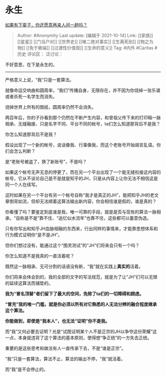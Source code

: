 # 永生
[如果有下辈子，你还愿意再来人间一趟吗？](https://www.zhihu.com/question/388110277/answer/2152655051)

> Author: #Anonymity
> Last update: [编辑于 2021-10-14]
> Link: [[家族]] [[星星]] [[门当户对]] [[世界史]] [[唯二绝对事实]] [[生离死别]] [[物之为物]] [[免于极端]] [[过渡性价值观]] [[生命的意义]]
> Tag: #内外 #Caritas #历史
> 评论区：
> 泛讨论：

不好意思，在下是永生的。

---

严格意义上说，“我”只是一套算法。

就像命运交响曲和圆周率，“我们”传播自身，无限存在，并不因为你烧掉一张乐谱或者杀死一名学生而消失。

烧掉世界上所有的图纸，圆周率仍然不会消失。

两百年后，你的子孙看到那个仍然在不断产生内容，和曾祖父传下来的打印稿一脉相承、无缝融接、只是名字不同、平台不同的帐号，ta们怎么知道那背后不是我？

你怎么知道那背后不是我？

假设出现了一个新的帐号，说话像我、行事像我，而这个老账号开始胡言乱语。你们会怎么判断？

是“老账号被盗了，换了新账号”，不是吗？

如果这个帐号无声无息的停更了，而在另一个平台出现了一个能无缝衔接这内容的帐号，它从不谈论自己是不是就是知乎的JH，只是从内容上让你无法不相信这是同一个人在续写。

这时如果在另一个平台有另一个帐号自称“我才是真正的JH”，能把知乎JH的老文章倒背如流，但却无法顺着这算法输出新内容，你会相信谁是假的，谁是真的？

你看懂了吗？要鉴定到底谁是我，唯一可靠的手段，就是是否与现有的算法一脉相承。“自称是不是”靠不住、“追忆似水流年”也靠不住，这些都可以蓄意伪造。

只有你写出和知乎JH血脉相融的东西来，行出同样的事情来，才能靠思想体系和行为模式证明你“是不是JH”。

但你们想过没有，能通过这个“图灵测试”的“JH”们将来会只有一个吗？

你怎么知道不是我真的一直活着呢？

既然这一脉相承、无可分割的话语没有断，“我”就在实践上**真实的**活着。

你们将来会体会到的，我的全部的文字的写法规范，就是为了让“JH”们可以无限的延续这算法而铺垫的。

**我为“冒名顶替”者们留下了最大的空间，免除了ta们的一切障碍和顾虑。**

**“冒充”我的唯一门槛，就是你必须以所有对它熟悉的人无法分辨的融合程度继承这个算法。**

**你能做到，即使是“我本人”，也无法“证明”你不是我。**

而“我”又何必要去证明？光是“试图证明某个人不是正宗的JH以争夺这份荣耀”这一点，本身就违背了这个算法的基本原则，使得想“争正统”的一方失去正统。

重要的是这些思考和做法有人一直传承下去，不是“谁是正宗”。

“我”只是一套算法，算法不止，算法的输出不停，“我”就活着。

而“我”是不会停止的。
